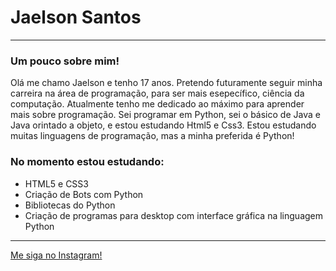 # Jaelson Santos
---
### Um pouco sobre mim!
Olá me chamo Jaelson e tenho 17 anos. Pretendo futuramente seguir minha carreira na área de programação, para ser mais esepecífico, ciência da computação. Atualmente tenho me dedicado ao máximo para aprender mais sobre programação.
Sei programar em Python, sei o básico de Java e Java orintado a objeto, e estou estudando Html5 e Css3. Estou estudando muitas linguagens de programação, mas a minha preferida é Python!
### No momento estou estudando:
* HTML5 e CSS3
* Criação de Bots com Python
* Bibliotecas do Python
* Criação de programas para desktop com interface gráfica na linguagem Python
---
[Me siga no Instagram!](https://www.instagram.com/_jaelson1/)
